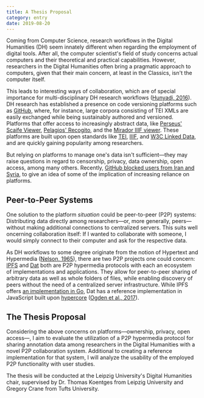 ```yaml
---
title: A Thesis Proposal
category: entry
date: 2019-08-20
---
```


Coming from Computer Science, research workflows in the Digital Humanities (DH) seem innately different when regarding the employment of digital tools. After all, the computer scientist's field of study concerns actual computers and their theoretical and practical capabilities. However, researchers in the Digital Humanities often bring a pragmatic approach to computers, given that their main concern, at least in the Classics, isn't the computer itself.

This leads to interesting ways of collaboration, which are of special importance for multi-disciplinary DH research workflows ([Hunyadi, 2016](https://www.taylorfrancis.com/books/e/9781315572659/chapters/10.4324/9781315572659-10)). DH research has established a presence on code versioning platforms such as [GitHub](https://github.com/topics/digital-humanities), where, for instance, large corpora consisting of TEI XMLs are easily exchanged while being sustainably authored and versioned. Platforms that offer access to increasingly abstract data, like [Perseus' Scaife Viewer](https://scaife.perseus.org/), [Pelagios' Recogito](https://recogito.pelagios.org/), and the [Mirador IIIF viewer](https://projectmirador.org/). These platforms are built upon open standards like [TEI](https://tei-c.org/), [IIIF](https://iiif.io/), and [W3C Linked Data](https://www.w3.org/standards/semanticweb/data), and are quickly gaining popularity among researchers.

But relying on platforms to manage one's data isn't sufficient—they may raise questions in regard to censorship, privacy, data ownership, open access, among many others. Recently, [GitHub blocked users from Iran and Syria](https://techcrunch.com/2019/07/29/github-ban-sanctioned-countries/), to give an idea of some of the implication of increasing reliance on platforms.


## Peer-to-Peer Systems

One solution to the platform *situation* could be peer-to-peer (P2P) systems: Distributing data directly among researchers—or, more generally, peers—without making additional connections to centralized servers. This suits well oncerning collaboration itself: If I wanted to collaborate with someone, I would simply connect to their computer and ask for the respective data. 

As DH workflows to some degree originate from the notion of Hypertext and Hypermedia ([Nelson, 1965](https://dl.acm.org/citation.cfm?id=806036)), there are two P2P projects one could concern: [IPFS](https://ipfs.io/) and [Dat](https://dat.foundation/) both are P2P hypermedia protocols with each an ecosystem of implementations and applications. They allow for peer-to-peer sharing of arbitrary data as well as whole folders of files, while enabling discovery of peers without the need of a centralized server infrastructure. While IPFS offers [an implementation in Go](https://github.com/ipfs/go-ipfs), Dat has a reference implementation in JavaScript built upon [hypercore](https://github.com/mafintosh/hypercore) ([Ogden et al., 2017](https://github.com/datprotocol/whitepaper/blob/master/dat-paper.pdf)).


## The Thesis Proposal

Considering the above concerns on platforms—ownership, privacy, open access—, I aim to evaluate the utilization of a P2P hypermedia protocol for sharing annotation data among researchers in the Digital Humanities with a novel P2P collaboration system. Additional to creating a reference implementation for that system, I will analyze the usability of the employed P2P functionality with user studies.

The thesis will be conducted at the Leipzig University's Digital Humanities chair, supervised by Dr. Thomas Koentges from Leipzig University and Gregory Crane from Tufts University.
